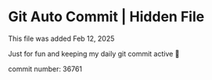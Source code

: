 # Git Auto Commit | Hidden File

This file was added Feb 12, 2025

Just for fun and keeping my daily git commit active 🤪

commit number: 36761
